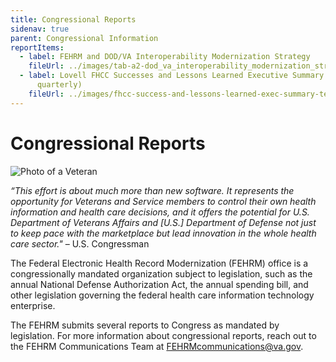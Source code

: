 ```yaml
---
title: Congressional Reports
sidenav: true
parent: Congressional Information
reportItems:
  - label: FEHRM and DOD/VA Interoperability Modernization Strategy
    fileUrl: ../images/tab-a2-dod_va_interoperability_modernization_strategy_20200924.pdf
  - label: Lovell FHCC Successes and Lessons Learned Executive Summary (updated
      quarterly)
    fileUrl: ../images/fhcc-success-and-lessons-learned-exec-summary-text-6.28.24_508ed.pdf
---
```

# Congressional Reports

![Photo of a Veteran](/images/1000w_q95-4-.jpg)

_“This effort is about much more than new software. It represents the opportunity for Veterans and Service members to control their own health information and health care decisions, and it offers the potential for U.S. Department of Veterans Affairs and [U.S.] Department of Defense not just to keep pace with the marketplace but lead innovation in the whole health care sector."_ – U.S. Congressman

The Federal Electronic Health Record Modernization (FEHRM) office is a congressionally mandated organization subject to legislation, such as the annual National Defense Authorization Act, the annual spending bill, and other legislation governing the federal health care information technology enterprise.

The FEHRM submits several reports to Congress as mandated by legislation. For more information about congressional reports, reach out to the FEHRM Communications Team at FEHRMcommunications@va.gov. 
